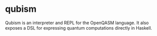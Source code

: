 # qubism

Qubism is an interpreter and REPL for the OpenQASM language. It also exposes a 
DSL for expressing quantum computations directly in Haskell.
